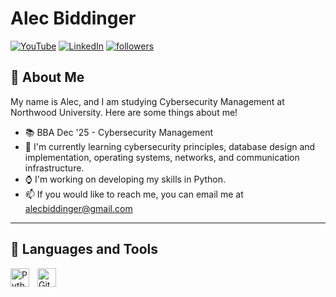 # Alec Biddinger

<a href="https://www.youtube.com/@alecbiddinger6427">
  <img alt="YouTube" title="YouTube" alt="YouTube" src="https://img.shields.io/badge/YouTube-%23FF0000.svg?style=for-the-badge&logo=YouTube&logoColor=white"/></a>

<a href="www.linkedin.com/in/alec-biddinger-4373502ab">
  <img alt="LinkedIn" title="LinkedIn" alt="LinkedIn" src="https://img.shields.io/badge/linkedin-%230077B5.svg?style=for-the-badge&logo=linkedin&logoColor=white"/></a>

 <a href="">
         <img alt="followers" title="Follow me on Github" src=""/></a>

## 👋 About Me

My name is Alec, and I am studying Cybersecurity Management at Northwood University. Here are some things about me!

- 📚 BBA Dec '25 - Cybersecurity Management
- 🌱 I'm currently learning cybersecurity principles, database design and implementation, operating systems, networks, and communication infrastructure.
- ⌚ I'm working on developing my skills in Python.
- 📫 If you would like to reach me, you can email me at alecbiddinger@gmail.com

---
## 🧰 Languages and Tools
<img align="left" alt="Python" width="30px" style="padding-right:10px;" src="https://cdn.jsdelivr.net/gh/devicons/devicon/icons/python/python-plain.svg" />
<img align="left" alt="GitHub" width="30px" style="padding-right:10px;" src="https://cdn.jsdelivr.net/gh/devicons/devicon@latest/icons/github/github-original-wordmark.svg" />
